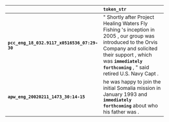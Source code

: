 |                                             | `token_str`                                                                                                                                                                                                                       |
|:--------------------------------------------|:----------------------------------------------------------------------------------------------------------------------------------------------------------------------------------------------------------------------------------|
| **`pcc_eng_18_032.9117_x0516536_07:29-30`** | " Shortly after Project Healing Waters Fly Fishing 's inception in 2005 , our group was introduced to the Orvis Company and solicited their support , which was __``immediately forthcoming``__ , " said retired U.S. Navy Capt . |
| **`apw_eng_20020211_1473_30:14-15`**        | he was happy to join the initial Somalia mission in January 1993 and __``immediately forthcoming``__ about who his father was .                                                                                                   |